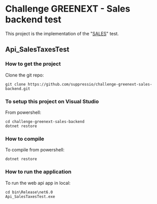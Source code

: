 # Challenge GREENEXT - Sales backend test

This project is the implementation of the "[SALES](SALES.md)" test.

## Api_SalesTaxesTest

### How to get the project

Clone the git repo:

```
git clone https://github.com/suppressio/challenge-greenext-sales-backend.git
```

### To setup this project on Visual Studio

From powershell:

```
cd challenge-greenext-sales-backend
dotnet restore
```

### How to compile 

To compile from powershell:

```
dotnet restore
```


### How to run the application

To run the web api app in local:


```
cd bin\Release\net6.0
Api_SalesTaxesTest.exe
```

